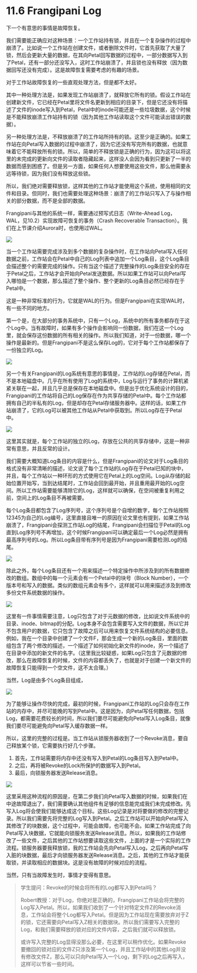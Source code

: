 # 11.6 Frangipani Log

下一个有意思的事情是故障恢复。

我们需要能正确应对这种场景：一个工作站持有锁，并且在一个复杂操作的过程中崩溃了。比如说一个工作站在创建文件，或者删除文件时，它首先获取了大量了锁，然后会更新大量的数据，在其向Petal回写数据的过程中，一部分数据写入到了Petal，还有一部分还没写入，这时工作站崩溃了，并且锁也没有释放（因为数据回写还没有完成）。这是故障恢复需要考虑的有趣的场景。

对于工作站故障恢复的一些直观处理方法，但是都不太好。

其中一种处理方法是，如果发现工作站崩溃了，就释放它所有的锁。假设工作站在创建新文件，它已经在Petal里将文件名更新到相应的目录下，但是它还没有将描述了文件的inode写入到Petal，Petal中的inode可能还是一些垃圾数据，这个时候是不能释放崩溃工作站持有的锁（因为其他工作站读取这个文件可能读出错误的数据）。

另一种处理方法是，不释放崩溃了的工作站所持有的锁。这至少是正确的。如果工作站在向Petal写入数据的过程中崩溃了，因为它还没有写完所有的数据，也就意味着它不能释放所有的锁。所以，简单的不释放锁是正确的行为，因为这可以将这里的未完成的更新向文件的读取者隐藏起来，这样没人会因为看到只更新了一半的数据而感到困惑了。但是另一方面，如果任何人想要使用这些文件，那么他需要永远等待锁，因为我们没有释放这些锁。

所以，我们绝对需要释放锁，这样其他的工作站才能使用这个系统，使用相同的文件和目录。但同时，我们也需要处理这种场景：崩溃了的工作站只写入了与操作相关的部分数据，而不是全部的数据。

Frangipani与其他的系统一样，需要通过预写式日志（Write-Ahead Log，WAL，见10.2）实现故障可恢复的事务（Crash Recoverable Transaction）。我们在上节课介绍Aurora时，也使用过WAL。

![](<../.gitbook/assets/image (396).png>)

当一个工作站需要完成涉及到多个数据的复杂操作时，在工作站向Petal写入任何数据之前，工作站会在Petal中自己的Log列表中追加一个Log条目，这个Log条目会描述整个的需要完成的操作。只有当这个描述了完整操作的Log条目安全的存在于Petal之后，工作站才会开始向Petal发送数据。所以如果工作站可以向Petal写入哪怕是一个数据，那么描述了整个操作、整个更新的Log条目必然已经存在于Petal中。

这是一种非常标准的行为，它就是WAL的行为。但是Frangipani在实现WAL时，有一些不同的地方。

第一个是，在大部分的事务系统中，只有一个Log，系统中的所有事务都存在于这个Log中。当有故障时，如果有多个操作会影响同一份数据，我们在这一个Log里，就会保存这份数据的所有相关的操作。所以我们知道，对于一份数据，哪一个操作是最新的。但是Frangipani不是这么保存Log的，它对于每个工作站都保存了一份独立的Log。

![](<../.gitbook/assets/image (397).png>)

另一个有关Frangipani的Log系统有意思的事情是，工作站的Log存储在Petal，而不是本地磁盘中。几乎在所有使用了Log的系统中，Log与运行了事务的计算机紧紧关联在一起，并且几乎总是保存在本地磁盘中。但是出于优化系统设计的目的，Frangipani的工作站将自己的Log保存在作为共享存储的Petal中。每个工作站都拥有自己的半私有的Log，但是却存在Petal存储服务器中。这样的话，如果工作站崩溃了，它的Log可以被其他工作站从Petal中获取到。所以Log存在于Petal中。

![](<../.gitbook/assets/image (398).png>)

这里其实就是，每个工作站的独立的Log，存放在公共的共享存储中，这是一种非常有意思，并且反常的设计。

我们需要大概知道Log条目的内容是什么，但是Frangipani的论文对于Log条目的格式没有非常清晰的描述，论文说了每个工作站的Log存在于Petal已知的块中，并且，每个工作站以一种环形的方式使用它在Petal上的Log空间。Log从存储的起始位置开始写，当到达结尾时，工作站会回到最开始，并且重用最开始的Log空间。所以工作站需要能够清除它的Log，这样就可以确保，在空间被重复利用之前，空间上的Log条目不再被需要。

每个Log条目都包含了Log序列号，这个序列号是个自增的数字，每个工作站按照12345为自己的Log编号，这里直接且唯一的原因在论文里也有提到，如果工作站崩溃了，Frangipani会探测工作站Log的结尾，Frangipani会扫描位于Petal的Log直到Log序列号不再增加，这个时候Frangipani可以确定最后一个Log必然是拥有最高序列号的Log。所以Log条目带有序列号是因为Frangipani需要检测Log的结尾。

![](<../.gitbook/assets/image (399).png>)

除此之外，每个Log条目还有一个用来描述一个特定操作中所涉及到的所有数据修改的数组。数组中的每一个元素会有一个Petal中的块号（Block Number），一个版本号和写入的数据。类似的数组元素会有多个，这样就可以用来描述涉及到修改多份文件系统数据的操作。

![](<../.gitbook/assets/image (400).png>)

这里有一件事情需要注意，Log只包含了对于元数据的修改，比如说文件系统中的目录、inode、bitmap的分配。Log本身不会包含需要写入文件的数据，所以它并不包含用户的数据，它只包含了故障之后可以用来恢复文件系统结构的必要信息。例如，我在一个目录中创建了一个文件F，那会生成一个新的Log条目，里面的数组包含了两个修改的描述，一个描述了如何初始化新文件的inode，另一个描述了在目录中添加的新文件的名字。（这里我比较疑惑，如果Log只包含了元数据的修改，那么在故障恢复的时候，文件的内容都丢失了，也就是对于创建一个新文件的故障恢复只能得到一个空文件，这不太合理。）

当然，Log是由多个Log条目组成，

![](<../.gitbook/assets/image (401).png>)

为了能够让操作尽快的完成，最初的时候，Frangipani工作站的Log只会存在工作站的内存中，并尽可能晚的写到Petal中。这是因为，向Petal写任何数据，包括Log，都需要花费较长的时间，所以我们要尽可能避免向Petal写入Log条目，就像我们要尽可能避免向Petal写入缓存数据一样。

所以，这里的完整的过程是。当工作站从锁服务器收到了一个Revoke消息，要自己释放某个锁，它需要执行好几个步骤。

1. 首先，工作站需要将内存中还没有写入到Petal的Log条目写入到Petal中。
2. 之后，再将被Revoke的Lock所保护的数据写入到Petal。
3. 最后，向锁服务器发送Release消息。

![](<../.gitbook/assets/image (402).png>)

这里采用这种流程的原因是，在第二步我们向Petal写入数据的时候，如果我们在中途故障退出了，我们需要确认其他组件有足够的信息能完成我们未完成修改。先写入Log将会使我们能够达成这个目标。这些Log记录是对将要做的修改的完整记录。所以我们需要先将完整的Log写入到Petal。之后工作站可以开始向Petal写入其修改了的块数据，这个过程中，可能会故障，也可能不会。如果工作站完成了向Petal写入块数据，它就能向锁服务发送Release消息。所以，如果我的工作站修改了一些文件，之后其他的工作站想要读取这些文件，上面的才是一个实际的工作流程。锁服务器要我释放锁，我的工作站会先向Petal写入Log，之后再向Petal写入脏的块数据，最后才向锁服务器发送Release消息。之后，其他的工作站才能获取锁，并读取相应的数据块。这是没有故障的时候对应的流程。

当然，只有当故障发生时，事情才变得有意思。

> 学生提问：Revoke的时候会将所有的Log都写入到Petal吗？
>
> Robert教授：对于Log，你绝对是正确的，Frangipani工作站会将完整的Log写入Petal。所以，如果我们收到了一个针对特定文件Z的Revoke消息，工作站会将整个Log都写入Petal。但是因为工作站现在需要放弃对于Z的锁，它还需要向Petal写入Z相关的数据块。所以我们需要写入完整的Log，和我们需要释放的锁对应的文件内容，之后我们就可以释放锁。
>
> 或许写入完整的Log显得没那么必要，在这里可以稍作优化。如果Revoke要撤回的锁对应的文件Z只涉及第一个Log，并且工作站中的其他Log并没有修改文件Z，那么可以只向Petal写入一个Log，剩下的Log之后再写入，这样可以节省一些时间。
